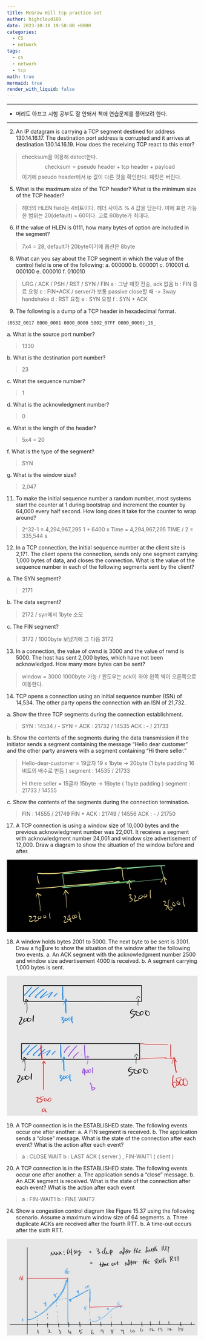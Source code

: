 ```yaml
---
title: McGraw Hill tcp practice set
author: highcloud100
date: 2023-10-10 19:58:00 +0900
categories:
  - CS
  - network
tags:
  - cs
  - network
  - tcp
math: true
mermaid: true
render_with_liquid: false
---
```

---
- 머리도 아프고 시험 공부도 잘 안돼서 책에 연습문제를 풀어보려 한다.
---
2. An IP datagram is carrying a TCP segment destined for address 130.14.16.17. The destination port address is corrupted and it arrives at destination 130.14.16.19. How does the receiving TCP react to this error?

> checksum을 이용해 detect한다. 
$$\text{checksum} = \text{pseudo header} + \text{tcp header + payload}$$
> 이기에 pseudo header에서 ip 값이 다른 것을 확인한다. 
> 패킷은 버린다. 

5. What is the maximum size of the TCP header? What is the minimum size of the TCP header?

> 헤더의 HLEN field는 4비트이다. 헤더 사이즈 % 4 값을 담는다. 이에 표현 가능한 범위는 20(default) ~ 60이다. 고로 60byte가 최대다. 

6. If the value of HLEN is 0111, how many bytes of option are included in the segment?

> 7x4 = 28, default가 20byte이기에 옵션은 8byte

8. What can you say about the TCP segment in which the value of the control field is one of the following: a. 000000 b. 000001 c. 010001 d. 000100 e. 000010 f. 010010

> URG / ACK / PSH / RST / SYN / FIN
> a : 그냥 패킷 전송, ack 없음
> b : FIN 종료 요청 
> c : FIN+ACK / server가 보통 passive close할 때 -> 3way handshake
> d : RST 요청
> e :  SYN 요청
> f : SYN + ACK 

9. The following is a dump of a TCP header in hexadecimal format.
```
(0532_0017 0000_0001 0000_0000 5002_07FF 0000_0000)_16_
```
a. What is the source port number?
> 1330

b. What is the destination port number?
> 23

c. What the sequence number? 
> 1

d. What is the acknowledgment number? 
> 0

e. What is the length of the header?
> 5x4 = 20 

f. What is the type of the segment?
> SYN

g. What is the window size?
> 2,047

11. To make the initial sequence number a random number, most systems start the counter at 1 during bootstrap and increment the counter by 64,000 every half second. How long does it take for the counter to wrap around?

> 2^32-1 = 4,294,967,295
> 1 + 6400 x Time = 4,294,967,295
> TIME / 2 = 335,544 s

12. In a TCP connection, the initial sequence number at the client site is 2,171. The client opens the connection, sends only one segment carrying 1,000 bytes of data, and closes the connection. What is the value of the sequence number in each of the following segments sent by the client?

a. The SYN segment? 
>2171

b. The data segment? 
>2172 / syn에서 1byte 소모

c. The FIN segment?
>3172 / 1000byte 보냈기에 그 다음 3172 

13. In a connection, the value of cwnd is 3000 and the value of rwnd is 5000. The host has sent 2,000 bytes, which have not been acknowledged. How many more bytes can be sent?

> window = 3000
> 1000byte 가능 / 윈도우는 ack이 와야 왼쪽 벽이 오른쪽으로 이동한다.

14. TCP opens a connection using an initial sequence number (ISN) of 14,534. The other party opens the connection with an ISN of 21,732. 

a. Show the three TCP segments during the connection establishment. 
>SYN : 14534 / -
>SYN + ACK : 21732 / 14535
>ACK : - / 21733

b. Show the contents of the segments during the data transmission if the initiator sends a segment containing the message “Hello dear customer” and the other party answers with a segment containing “Hi there seller.” 
> Hello-dear-customer = 19글자
> 19 x 1byte -> 20byte (1 byte padding 16비트의 배수로 만듬 )
> segment : 14535 / 21733
> 
>Hi there seller = 15글자
>15byte -> 16byte ( 1byte padding ) 
>segment : 21733 / 14555

c. Show the contents of the segments during the connection termination.

> FIN : 14555 / 21749
> FIN + ACK : 21749 / 14556
> ACK : - / 21750

17. A TCP connection is using a window size of 10,000 bytes and the previous acknowledgment number was 22,001. It receives a segment with acknowledgment number 24,001 and window size advertisement of 12,000. Draw a diagram to show the situation of the window before and after.

![](/assets/img/Pasted%20image%2020231010220329.png)

18. A window holds bytes 2001 to 5000. The next byte to be sent is 3001. Draw a figure to show the situation of the window after the following two events. a. An ACK segment with the acknowledgment number 2500 and window size advertisement 4000 is received. b. A segment carrying 1,000 bytes is sent.

![](/assets/img/Pasted%20image%2020231010220835.png)

19. A TCP connection is in the ESTABLISHED state. The following events occur one after another:
a. A FIN segment is received. 
b. The application sends a “close” message. 
What is the state of the connection after each event? What is the action after each event?

> a : CLOSE WAIT
> b : LAST ACK ( server ) , FIN-WAIT1 ( client )

20. A TCP connection is in the ESTABLISHED state. The following events occur one after another: 
a. The application sends a “close” message. 
b. An ACK segment is received. 
What is the state of the connection after each event? What is the action after each event

> a : FIN-WAIT1
> b : FINE WAIT2

24. Show a congestion control diagram like Figure 15.37 using the following scenario. Assume a maximum window size of 64 segments. a. Three duplicate ACKs are received after the fourth RTT. b. A time-out occurs after the sixth RTT.

![](/assets/img/Pasted%20image%2020231010222844.png)
